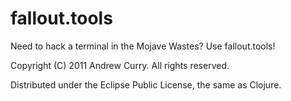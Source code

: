 # fallout.tools

Need to hack a terminal in the Mojave Wastes? Use fallout.tools!

Copyright (C) 2011 Andrew Curry. All rights reserved.

Distributed under the Eclipse Public License, the same as Clojure.
